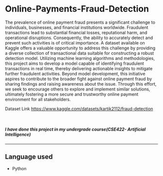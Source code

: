 # Online-Payments-Fraud-Detection
The prevalence of online payment fraud presents a significant challenge to individuals, businesses, and financial institutions worldwide. Fraudulent transactions lead to substantial financial losses, reputational harm, and operational disruptions. Consequently, the ability to accurately detect and prevent such activities is of critical importance. A dataset available on Kaggle offers a valuable opportunity to address this challenge by providing a diverse collection of transactional data suitable for constructing a robust detection model. Utilizing machine learning algorithms and methodologies, this project aims to develop a model capable of identifying fraudulent transactions in real time, thereby delivering actionable insights to mitigate further fraudulent activities. Beyond model development, this initiative aspires to contribute to the broader fight against online payment fraud by sharing findings and raising awareness about the issue. Through this effort, we seek to encourage others to explore and implement similar solutions, ultimately fostering a more secure and trustworthy online payment environment for all stakeholders.

Dataset Link https://www.kaggle.com/datasets/kartik2112/fraud-detection


<br />

##### **I have done this project in my undergrade course(CSE422- Artificial Intelligence)**
---

## **Language used**
* Python
